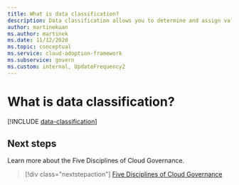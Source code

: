 ```yaml
---
title: What is data classification?
description: Data classification allows you to determine and assign value to your organization's data and provides a common starting point for governance.
author: martinekuan
ms.author: martinek
ms.date: 11/12/2020
ms.topic: conceptual
ms.service: cloud-adoption-framework
ms.subservice: govern
ms.custom: internal, UpdateFrequency2
---
```


# What is data classification?

[!INCLUDE [data-classification](../../../includes/data-classification.md)]

## Next steps

Learn more about the Five Disciplines of Cloud Governance.

> [!div class="nextstepaction"]
> [Five Disciplines of Cloud Governance](../governance-disciplines.md)
